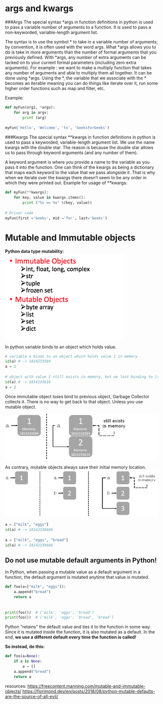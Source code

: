 # args and kwargs
###Args
The special syntax *args in function definitions in python is used to pass a variable number of arguments to a function. It is used to pass a non-keyworded, variable-length argument list.


The syntax is to use the symbol * to take in a variable number of arguments; by convention, it is often used with the word args.
What *args allows you to do is take in more arguments than the number of formal arguments that you previously defined. With *args, any number of extra arguments can be tacked on to your current formal parameters (including zero extra arguments).
For example : we want to make a multiply function that takes any number of arguments and able to multiply them all together. It can be done using *args.
Using the *, the variable that we associate with the * becomes an iterable meaning you can do things like iterate over it, run some higher order functions such as map and filter, etc.

Example:
```python
def myFun(arg1, *argv):  
    for arg in argv:  
        print (arg) 
    
myFun('Hello', 'Welcome', 'to', 'GeeksforGeeks')
```

###Kwargs
The special syntax **kwargs in function definitions in python is used to pass a keyworded, variable-length argument list. We use the name kwargs with the double star. The reason is because the double star allows us to pass through keyword arguments (and any number of them).

A keyword argument is where you provide a name to the variable as you pass it into the function.
One can think of the kwargs as being a dictionary that maps each keyword to the value that we pass alongside it. That is why when we iterate over the kwargs there doesn’t seem to be any order in which they were printed out.
Example for usage of **kwargs:
```python
def myFun(**kwargs):  
    for key, value in kwargs.items(): 
        print ("%s == %s" %(key, value)) 
  
# Driver code 
myFun(first ='Geeks', mid ='for', last='Geeks')  
```


# Mutable and Immutable objects

**Python data type mutability:**
![alt CAP triangle](https://raw.githubusercontent.com/meirelop/TechInterviewPreparation/master/Languages/mutability.png)

In python variable binds to an object which holds value.
````python
# variable a binds to an object which holds value 1 in memory
id(a) # -> 1814233584
a = 1

# object with value 1 still exists in memory, but we lost binding to it, and now it binds to an object with value 2
id(a) # -> 1814233616
a = 2

````
Once immutable object loses bind to previous object, Garbage Collector collects it.
There is no way to get back to that object. Unless you use mutable object.

![alt CAP triangle](https://raw.githubusercontent.com/meirelop/TechInterviewPreparation/master/Languages/immutable_memory.png)

As contrary, mutable objects always save their initial memory location.
![alt CAP triangle](https://raw.githubusercontent.com/meirelop/TechInterviewPreparation/master/Languages/mutable_memory.png)

```python
a = ["milk", "eggs"]
id(a) # -> 18142336666

a = ["milk", "eggs", "bread"]
id(a) # -> 18142336666
```
## Do not use mutable default arguments in Python! 

In Python, when passing a mutable value as a default argument in a function, the default argument is mutated anytime that value is mutated.

```python
def foo(a=["milk", "eggs"]):
    a.append("bread")
    return a


print(foo())  # ['milk', 'eggs', 'bread'] 
print(foo())  # ['milk', 'eggs', 'bread', 'bread']
```

Python "retains" the default value and ties it to the function in some way. Since it is mutated inside the function, it is also mutated as a default. In the end, **we use a different default every time the function is called!**   

**So instead, do this:**
```python
def foo(a=None):
    if a is None:
        a = []
    a.append("bread")
    return a
```

resources:
https://freecontent.manning.com/mutable-and-immutable-objects/
https://florimond.dev/en/posts/2018/08/python-mutable-defaults-are-the-source-of-all-evil/

